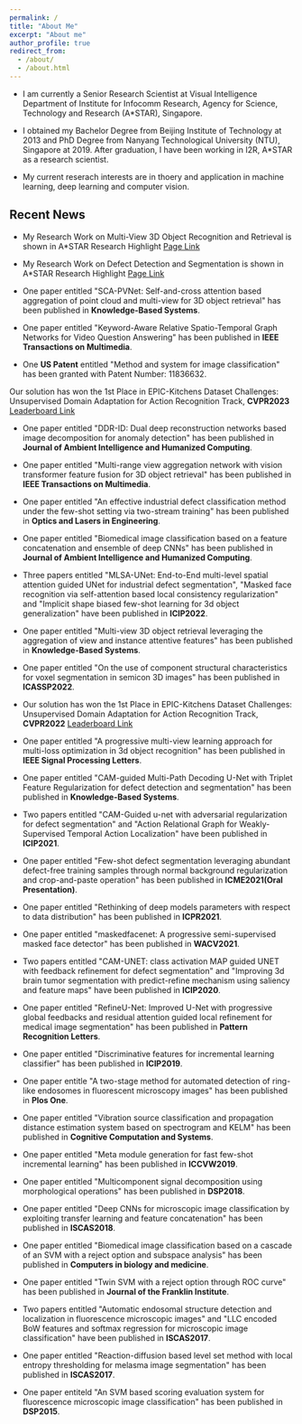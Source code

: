 ```yaml
---
permalink: /
title: "About Me"
excerpt: "About me"
author_profile: true
redirect_from: 
  - /about/
  - /about.html
---
```


- I am currently a Senior Research Scientist at Visual Intelligence Department of Institute for Infocomm Research, Agency for Science, Technology and Research (A*STAR), Singapore. 

- I obtained my Bachelor Degree from Beijing Institute of Technology at 2013 and PhD Degree from Nanyang Technological University (NTU), Singapore at 2019. After graduation, I have been working in I2R, A*STAR as a research scientist.

- My current reserach interests are in thoery and application in machine learning, deep learning and computer vision.

## Recent News

- My Research Work on Multi-View 3D Object Recognition and Retrieval is shown in A*STAR Research Highlight [Page Link](https://research.a-star.edu.sg/articles/highlights/algorithms-give-computers-stereoscopic-vision/)
  
- My Research Work on Defect Detection and Segmentation is shown in A*STAR Research Highlight [Page Link](https://research.a-star.edu.sg/articles/highlights/a-smarter-way-to-detect-defects/)

- One paper entitled "SCA-PVNet: Self-and-cross attention based aggregation of point cloud and multi-view for 3D object retrieval" has been published in **Knowledge-Based Systems**.
  
- One paper entitled "Keyword-Aware Relative Spatio-Temporal Graph Networks for Video Question Answering" has been published in **IEEE Transactions on Multimedia**.
  
- One **US Patent** entitled "Method and system for image classification" has been granted with Patent Number: 11836632.
  
Our solution has won the 1st Place in EPIC-Kitchens Dataset Challenges: Unsupervised Domain Adaptation for Action Recognition Track, **CVPR2023** [Leaderboard Link](https://epic-kitchens.github.io/2023)

- One paper entitled "DDR-ID: Dual deep reconstruction networks based image decomposition for anomaly detection" has been published in **Journal of Ambient Intelligence and Humanized Computing**.
  
- One paper entitled "Multi-range view aggregation network with vision transformer feature fusion for 3D object retrieval" has been published in **IEEE Transactions on Multimedia**.
  
- One paper entitled "An effective industrial defect classification method under the few-shot setting via two-stream training" has been published in **Optics and Lasers in Engineering**.
  
- One paper entitled "Biomedical image classification based on a feature concatenation and ensemble of deep CNNs" has been published in **Journal of Ambient Intelligence and Humanized Computing**.

- Three papers entitled "MLSA-UNet: End-to-End multi-level spatial attention guided UNet for industrial defect segmentation", "Masked face recognition via self-attention based local consistency regularization" and "Implicit shape biased few-shot learning for 3d object generalization" have been published in **ICIP2022**.

- One paper entitled "Multi-view 3D object retrieval leveraging the aggregation of view and instance attentive features" has been published in **Knowledge-Based Systems**.

- One paper entitled "On the use of component structural characteristics for voxel segmentation in semicon 3D images" has been published in **ICASSP2022**.

- Our solution has won the 1st Place in EPIC-Kitchens Dataset Challenges: Unsupervised Domain Adaptation for Action Recognition Track, **CVPR2022** [Leaderboard Link](https://epic-kitchens.github.io/2022)

- One paper entitled "A progressive multi-view learning approach for multi-loss optimization in 3d object recognition" has been published in **IEEE Signal Processing Letters**.

- One paper entitled "CAM-guided Multi-Path Decoding U-Net with Triplet Feature Regularization for defect detection and segmentation" has been published in **Knowledge-Based Systems**.

- Two papers entitled "CAM-Guided u-net with adversarial regularization for defect segmentation" and "Action Relational Graph for Weakly-Supervised Temporal Action Localization" have been published in **ICIP2021**.

- One paper entitled "Few-shot defect segmentation leveraging abundant defect-free training samples through normal background regularization and crop-and-paste operation" has been published in **ICME2021(Oral Presentation)**.

- One paper entitled "Rethinking of deep models parameters with respect to data distribution" has been published in **ICPR2021**.

- One paper entitled "maskedfacenet: A progressive semi-supervised masked face detector" has been published in **WACV2021**.

- Two papers entitled "CAM-UNET: class activation MAP guided UNET with feedback refinement for defect segmentation" and "Improving 3d brain tumor segmentation with predict-refine mechanism using saliency and feature maps" have been published in **ICIP2020**.

- One paper entitled "RefineU-Net: Improved U-Net with progressive global feedbacks and residual attention guided local refinement for medical image segmentation" has been published in **Pattern Recognition Letters**.

- One paper entitled "Discriminative features for incremental learning classifier" has been published in **ICIP2019**.

- One paper entitle "A two-stage method for automated detection of ring-like endosomes in fluorescent microscopy images" has been published in **Plos One**.

- One paper entitled "Vibration source classification and propagation distance estimation system based on spectrogram and KELM" has been published in **Cognitive Computation and Systems**.

- One paper entitled "Meta module generation for fast few-shot incremental learning" has been published in **ICCVW2019**.

- One paper entitled "Multicomponent signal decomposition using morphological operations" has been published in **DSP2018**.

- One paper entitled "Deep CNNs for microscopic image classification by exploiting transfer learning and feature concatenation" has been published in **ISCAS2018**.

- One paper entitled "Biomedical image classification based on a cascade of an SVM with a reject option and subspace analysis" has been published in **Computers in biology and medicine**.

- One paper entitled "Twin SVM with a reject option through ROC curve" has been published in **Journal of the Franklin Institute**.

- Two papers entitled "Automatic endosomal structure detection and localization in fluorescence microscopic images" and "LLC encoded BoW features and softmax regression for microscopic image classification" have been published in **ISCAS2017**.

- One paper entitled "Reaction-diffusion based level set method with local entropy thresholding for melasma image segmentation" has been published in **ISCAS2017**.

- One paper entiteld "An SVM based scoring evaluation system for fluorescence microscopic image classification" has been published in **DSP2015**.
